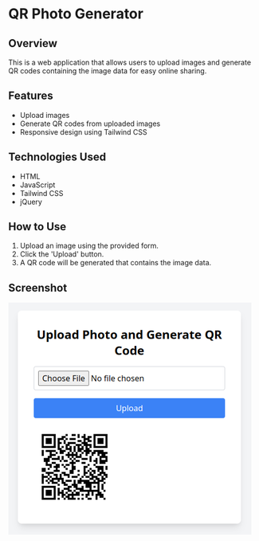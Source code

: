 # QR Photo Generator

## Overview
This is a web application that allows users to upload images and generate QR codes containing the image data for easy online sharing.

## Features
- Upload images
- Generate QR codes from uploaded images
- Responsive design using Tailwind CSS

## Technologies Used
- HTML
- JavaScript
- Tailwind CSS
- jQuery

## How to Use
1. Upload an image using the provided form.
2. Click the 'Upload' button.
3. A QR code will be generated that contains the image data.

## Screenshot
![Screenshot](screenshot.png)
